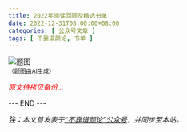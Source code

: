 ```yaml
---
title: 2022年阅读回顾及精选书单
date: 2022-12-31T08:00:00+08:00
categories: [ 公众号文章 ]
tags: [ 不靠谱颜论, 书单 ]
---
```


<div class="p-3 text-center">
  <img class="img-fluid" src="/images/2022/1231/01.png" alt="题图" style="max-width:640px">
  <div><small>（题图由AI生成）</small></div>
</div>

<font color=red><i>原文待拷贝备份...</i></font>

<div class="p-5 text-center">--- END ---</div>

<i><b>注：</b>本文首发表于[“不靠谱颜论”公众号](https://mp.weixin.qq.com/s/AkATSjcMujY2BQQHBbCJ8Q)，并同步至本站。</i>

